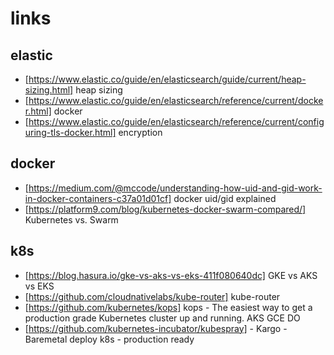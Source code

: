 # links
## elastic
* [https://www.elastic.co/guide/en/elasticsearch/guide/current/heap-sizing.html] heap sizing
* [https://www.elastic.co/guide/en/elasticsearch/reference/current/docker.html] docker
* [https://www.elastic.co/guide/en/elasticsearch/reference/current/configuring-tls-docker.html] encryption
## docker
* [https://medium.com/@mccode/understanding-how-uid-and-gid-work-in-docker-containers-c37a01d01cf] docker uid/gid explained
* [https://platform9.com/blog/kubernetes-docker-swarm-compared/] Kubernetes vs. Swarm
## k8s
* [https://blog.hasura.io/gke-vs-aks-vs-eks-411f080640dc] GKE vs AKS vs EKS
* [https://github.com/cloudnativelabs/kube-router] kube-router
* [https://github.com/kubernetes/kops] kops - The easiest way to get a production grade Kubernetes cluster up and running. AKS GCE DO
* [https://github.com/kubernetes-incubator/kubespray] - Kargo - Baremetal deploy k8s - production ready
